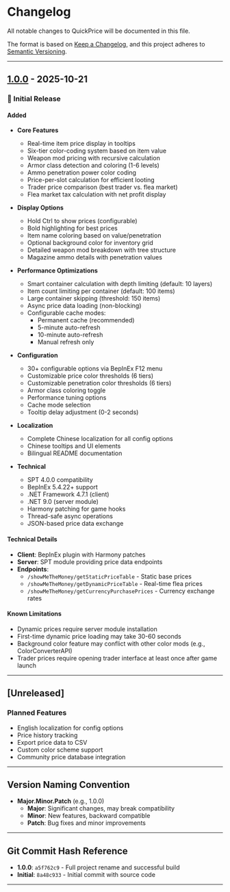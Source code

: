 # Changelog

All notable changes to QuickPrice will be documented in this file.

The format is based on [Keep a Changelog](https://keepachangelog.com/en/1.0.0/),
and this project adheres to [Semantic Versioning](https://semver.org/spec/v2.0.0.html).

---

## [1.0.0] - 2025-10-21

### 🎉 Initial Release

#### Added
- **Core Features**
  - Real-time item price display in tooltips
  - Six-tier color-coding system based on item value
  - Weapon mod pricing with recursive calculation
  - Armor class detection and coloring (1-6 levels)
  - Ammo penetration power color coding
  - Price-per-slot calculation for efficient looting
  - Trader price comparison (best trader vs. flea market)
  - Flea market tax calculation with net profit display

- **Display Options**
  - Hold Ctrl to show prices (configurable)
  - Bold highlighting for best prices
  - Item name coloring based on value/penetration
  - Optional background color for inventory grid
  - Detailed weapon mod breakdown with tree structure
  - Magazine ammo details with penetration values

- **Performance Optimizations**
  - Smart container calculation with depth limiting (default: 10 layers)
  - Item count limiting per container (default: 100 items)
  - Large container skipping (threshold: 150 items)
  - Async price data loading (non-blocking)
  - Configurable cache modes:
    - Permanent cache (recommended)
    - 5-minute auto-refresh
    - 10-minute auto-refresh
    - Manual refresh only

- **Configuration**
  - 30+ configurable options via BepInEx F12 menu
  - Customizable price color thresholds (6 tiers)
  - Customizable penetration color thresholds (6 tiers)
  - Armor class coloring toggle
  - Performance tuning options
  - Cache mode selection
  - Tooltip delay adjustment (0-2 seconds)

- **Localization**
  - Complete Chinese localization for all config options
  - Chinese tooltips and UI elements
  - Bilingual README documentation

- **Technical**
  - SPT 4.0.0 compatibility
  - BepInEx 5.4.22+ support
  - .NET Framework 4.7.1 (client)
  - .NET 9.0 (server module)
  - Harmony patching for game hooks
  - Thread-safe async operations
  - JSON-based price data exchange

#### Technical Details
- **Client**: BepInEx plugin with Harmony patches
- **Server**: SPT module providing price data endpoints
- **Endpoints**:
  - `/showMeTheMoney/getStaticPriceTable` - Static base prices
  - `/showMeTheMoney/getDynamicPriceTable` - Real-time flea prices
  - `/showMeTheMoney/getCurrencyPurchasePrices` - Currency exchange rates

#### Known Limitations
- Dynamic prices require server module installation
- First-time dynamic price loading may take 30-60 seconds
- Background color feature may conflict with other color mods (e.g., ColorConverterAPI)
- Trader prices require opening trader interface at least once after game launch

---

## [Unreleased]

### Planned Features
- English localization for config options
- Price history tracking
- Export price data to CSV
- Custom color scheme support
- Community price database integration

---

## Version Naming Convention

- **Major.Minor.Patch** (e.g., 1.0.0)
  - **Major**: Significant changes, may break compatibility
  - **Minor**: New features, backward compatible
  - **Patch**: Bug fixes and minor improvements

---

## Git Commit Hash Reference

- **1.0.0**: `a5f762c9` - Full project rename and successful build
- **Initial**: `8a48c933` - Initial commit with source code

---

[1.0.0]: https://github.com/2324834989/quickprice-spt/releases/tag/v1.0.0
